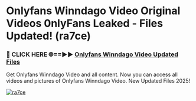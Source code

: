 # Onlyfans Winndago Video Original Videos 0nlyFans Leaked - Files Updated! (ra7ce)

<h3>🔴 CLICK HERE 🌐==►► <a href="https://best4dudes.click/HH4t6V" rel="nofollow">Onlyfans Winndago Video Updated Files</a></h3>

Get Onlyfans Winndago Video and all content. Now you can access all videos and pictures of Onlyfans Winndago Video. New Updated Files 2025!

[![ra7ce](https://github.com/user-attachments/assets/8c521d6e-e6e3-4a75-9320-d58ab9d79d5b)](https://best4dudes.click/HH4t6V)
